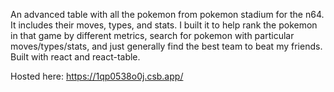 An advanced table with all the pokemon from pokemon stadium for the n64. It includes their moves, types, and stats. I built it to help rank the pokemon in that game by different metrics, search for pokemon with particular moves/types/stats, and just generally find the best team to beat my friends. Built with react and react-table.

Hosted here: https://1qp0538o0j.csb.app/
